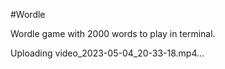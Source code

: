 #Wordle

Wordle game with 2000 words to play in terminal.


Uploading video_2023-05-04_20-33-18.mp4…

